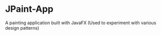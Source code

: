 # JPaint-App
A painting application built with JavaFX (Used to experiment with various design patterns)
